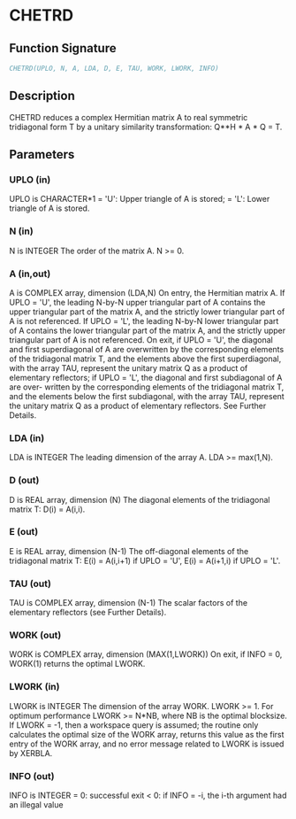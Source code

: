 # CHETRD

## Function Signature

```fortran
CHETRD(UPLO, N, A, LDA, D, E, TAU, WORK, LWORK, INFO)
```

## Description


 CHETRD reduces a complex Hermitian matrix A to real symmetric
 tridiagonal form T by a unitary similarity transformation:
 Q**H * A * Q = T.

## Parameters

### UPLO (in)

UPLO is CHARACTER*1 = 'U': Upper triangle of A is stored; = 'L': Lower triangle of A is stored.

### N (in)

N is INTEGER The order of the matrix A. N >= 0.

### A (in,out)

A is COMPLEX array, dimension (LDA,N) On entry, the Hermitian matrix A. If UPLO = 'U', the leading N-by-N upper triangular part of A contains the upper triangular part of the matrix A, and the strictly lower triangular part of A is not referenced. If UPLO = 'L', the leading N-by-N lower triangular part of A contains the lower triangular part of the matrix A, and the strictly upper triangular part of A is not referenced. On exit, if UPLO = 'U', the diagonal and first superdiagonal of A are overwritten by the corresponding elements of the tridiagonal matrix T, and the elements above the first superdiagonal, with the array TAU, represent the unitary matrix Q as a product of elementary reflectors; if UPLO = 'L', the diagonal and first subdiagonal of A are over- written by the corresponding elements of the tridiagonal matrix T, and the elements below the first subdiagonal, with the array TAU, represent the unitary matrix Q as a product of elementary reflectors. See Further Details.

### LDA (in)

LDA is INTEGER The leading dimension of the array A. LDA >= max(1,N).

### D (out)

D is REAL array, dimension (N) The diagonal elements of the tridiagonal matrix T: D(i) = A(i,i).

### E (out)

E is REAL array, dimension (N-1) The off-diagonal elements of the tridiagonal matrix T: E(i) = A(i,i+1) if UPLO = 'U', E(i) = A(i+1,i) if UPLO = 'L'.

### TAU (out)

TAU is COMPLEX array, dimension (N-1) The scalar factors of the elementary reflectors (see Further Details).

### WORK (out)

WORK is COMPLEX array, dimension (MAX(1,LWORK)) On exit, if INFO = 0, WORK(1) returns the optimal LWORK.

### LWORK (in)

LWORK is INTEGER The dimension of the array WORK. LWORK >= 1. For optimum performance LWORK >= N*NB, where NB is the optimal blocksize. If LWORK = -1, then a workspace query is assumed; the routine only calculates the optimal size of the WORK array, returns this value as the first entry of the WORK array, and no error message related to LWORK is issued by XERBLA.

### INFO (out)

INFO is INTEGER = 0: successful exit < 0: if INFO = -i, the i-th argument had an illegal value


